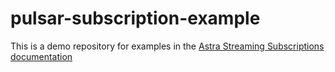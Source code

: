 # pulsar-subscription-example

This is a demo repository for examples in the [Astra Streaming Subscriptions documentation](https://docs.datastax.com/en/astra-streaming/docs/astream-subscriptions.html)